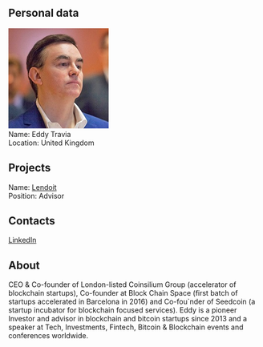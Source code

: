 ## Personal data
![eddy travia photo](photo/eddy_travia.jpg)  
Name:   Eddy Travia  
Location: United Kingdom  
## Projects 
Name: [Lendoit](../projects/lendoit.md)  
Position: Advisor   
## Contacts
[LinkedIn](https://www.linkedin.com/in/startupeddy/)      
## About
CEO & Co-founder of London-listed Coinsilium Group (accelerator of blockchain startups), Co-founder at Block Chain Space (first batch of startups accelerated in Barcelona in 2016) and Co-fou`nder of Seedcoin (a startup incubator for blockchain focused services). Eddy is a pioneer Investor and advisor in blockchain and bitcoin startups since 2013 and a speaker at Tech, Investments, Fintech, Bitcoin & Blockchain events and conferences worldwide.
